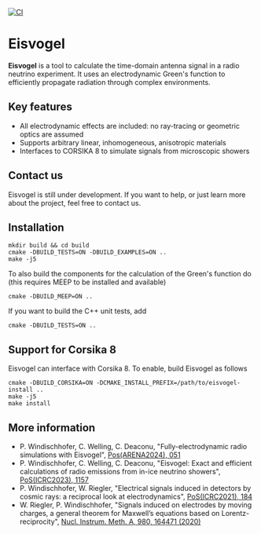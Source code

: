 [![CI](https://github.com/philippwindischhofer/Eisvogel/actions/workflows/build-ci.yml/badge.svg)](https://github.com/philippwindischhofer/Eisvogel/actions/workflows/build-ci.yml)

# Eisvogel

**Eisvogel** is a tool to calculate the time-domain antenna signal in a radio neutrino experiment.
It uses an electrodynamic Green's function to efficiently propagate radiation through complex environments.

## Key features

- All electrodynamic effects are included: no ray-tracing or geometric optics are assumed
- Supports arbitrary linear, inhomogeneous, anisotropic materials
- Interfaces to CORSIKA 8 to simulate signals from microscopic showers

## Contact us

Eisvogel is still under development. If you want to help, or just learn more about the project, feel free to contact us.

## Installation

```
mkdir build && cd build
cmake -DBUILD_TESTS=ON -DBUILD_EXAMPLES=ON ..
make -j5
```

To also build the components for the calculation of the Green's function do (this requires MEEP to be installed and available)

```
cmake -DBUILD_MEEP=ON ..
```

If you want to build the C++ unit tests, add

```
cmake -DBUILD_TESTS=ON ..
```

## Support for Corsika 8

Eisvogel can interface with Corsika 8. To enable, build Eisvogel as follows

```
cmake -DBUILD_CORSIKA=ON -DCMAKE_INSTALL_PREFIX=/path/to/eisvogel-install ..
make -j5
make install
```

## More information

- P. Windischhofer, C. Welling, C. Deaconu, "Fully-electrodynamic radio simulations with Eisvogel", [Pos(ARENA2024), 051](https://doi.org/10.22323/1.470.0051)
- P. Windischhofer, C. Welling, C. Deaconu, "Eisvogel: Exact and efficient calculations of radio emissions from in-ice neutrino showers", [PoS(ICRC2023), 1157](https://doi.org/10.22323/1.444.1157)
- P. Windischhofer, W. Riegler, "Electrical signals induced in detectors by cosmic rays: a reciprocal look at electrodynamics", [PoS(ICRC2021), 184](https://doi.org/10.22323/1.395.0184)
- W. Riegler, P. Windischhofer, "Signals induced on electrodes by moving charges, a general theorem for Maxwell’s equations based on Lorentz-reciprocity", [Nucl. Instrum. Meth. A, 980, 164471 (2020)](https://doi.org/10.1016/j.nima.2020.164471)
